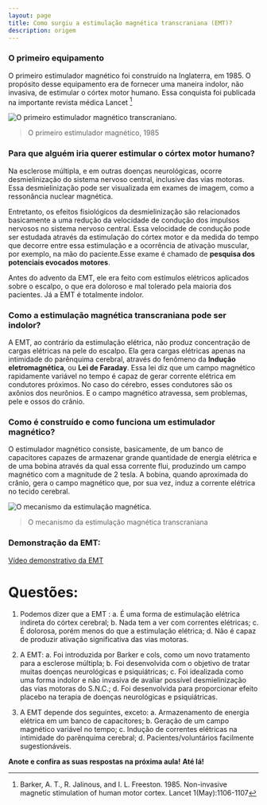 ```yaml
---
layout: page
title: Como surgiu a estimulação magnética transcraniana (EMT)?
description: origem
---
```





### O primeiro equipamento

O primeiro estimulador magnético foi construído na Inglaterra, em 1985. O propósito desse equipamento era de fornecer uma maneira indolor, não invasiva, de estimular o córtex motor humano. Essa conquista foi publicada na importante revista médica Lancet [^1]

![O primeiro estimulador magnético transcraniano.](http://familiabrasil.org/imagens/jalinous_freeston_barker.jpg)
> O primeiro estimulador magnético, 1985

[^1]:Barker, A. T., R. Jalinous, and I. L. Freeston. 1985. Non-invasive
magnetic stimulation of human motor cortex. Lancet 1(May):1106-1107

### Para que alguém iria querer estimular o córtex motor humano?

Na esclerose múltipla, e em outras doenças neurológicas, ocorre desmielinização do sistema nervoso central, inclusive das vias motoras. Essa desmielinização pode ser visualizada em exames de imagem, como a ressonância nuclear magnética. 

Entretanto, os efeitos fisiológicos da desmielinização são relacionados basicamente a uma redução da velocidade de condução dos impulsos nervosos no sistema nervoso central. Essa velocidade de condução pode ser estudada através da estimulação do córtex motor e da medida do tempo que decorre entre essa estimulação e a ocorrência de ativação muscular, por exemplo, na mão do paciente.Esse exame é chamado de **pesquisa dos potenciais evocados motores**.

Antes do advento da EMT, ele era feito com estímulos elétricos aplicados sobre o escalpo, o que era doloroso e mal tolerado pela maioria dos pacientes. Já a EMT é totalmente indolor.

### Como a estimulação magnética transcraniana pode ser indolor?

A EMT, ao contrário da estimulação elétrica, não produz concentração de cargas elétricas na pele do escalpo. Ela gera cargas elétricas apenas na intimidade do parênquima cerebral, através do fenômeno da **Indução eletromagnética**, ou **Lei de Faraday**. Essa lei diz que um campo magnético rapidamente variável no tempo é capaz de gerar corrente elétrica em condutores próximos. No caso do cérebro, esses condutores são os axônios dos neurônios. E o campo magnético atravessa, sem problemas, pele e ossos do crânio.

### Como é construído e como funciona um estimulador magnético?

O estimulador magnético consiste, basicamente, de um banco de capacitores capazes de armazenar grande quantidade de energia elétrica e de uma bobina através da qual essa corrente flui, produzindo um campo magnético com a magnitude de 2 tesla. A bobina, quando aproximada do crânio, gera o campo magnético que, por sua vez, induz a corrente elétrica no tecido cerebral.


![O mecanismo da estimulação magnética.](http://familiabrasil.org/imagens/estimulador.jpg)
> O mecanismo da estimulação magnética transcraniana

### Demonstração da EMT: 

[Vídeo demonstrativo da EMT](https://youtu.be/qkNbYHu_STU)

# Questões:

1. Podemos dizer que a EMT :
a. É uma forma de estimulação elétrica indireta do córtex cerebral;
b. Nada tem a ver com correntes elétricas;
c. É dolorosa, porém menos do que a estimulação elétrica;
d. Não é capaz de produzir ativação significativa das vias motoras.

2. A EMT:
a. Foi introduzida por Barker e cols, como um novo tratamento para a esclerose múltipla;
b. Foi desenvolvida com o objetivo de tratar muitas doenças neurológicas e psiquiátricas;
c. Foi idealizada como uma forma indolor e não invasiva de avaliar possível desmielinização das vias motoras do S.N.C.;
d. Foi desenvolvida para proporcionar efeito placebo na terapia de doenças neurológicas e psiquiátricas.

3. A EMT depende dos seguintes, exceto:
a. Armazenamento de energia elétrica em um banco de capacitores;
b. Geração de um campo magnético variável no tempo;
c. Indução de correntes elétricas na intimidade do parênquima cerebral;
d. Pacientes/voluntários facilmente sugestionáveis.

**Anote e confira as suas respostas na próxima aula!**
**Até lá!**
